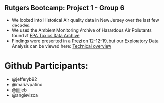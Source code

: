 ## Rutgers Bootcamp: Project 1 - Group 6

* We looked into Historical Air quality data in New Jersey over the last few decades.
* We used the Ambient Monitoring Archive of Hazardous Air Pollutants found at [EPA Toxics Data Archive](https://www3.epa.gov/ttn/amtic/toxdat.html#data)
* Findings were presented in a [Prezi](https://prezi.com/p/ps3y6nyn9ixw/) on 12-12-19, but our Exploratory Data Analysis can be viewed here: [Technical overview](https://github.com/jjjjjeb/Project-1_Group-6/blob/master/Historical_Air_Pollution_EDA.md)

# Github Participants:
* @jefferyb92
* @mariavpatino
* @jjjjjeb
* @angievizca